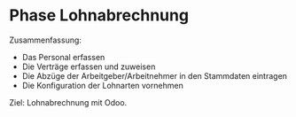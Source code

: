 # Phase Lohnabrechnung

Zusammenfassung:

* Das Personal erfassen
* Die Verträge erfassen und zuweisen
* Die Abzüge der Arbeitgeber/Arbeitnehmer in den Stammdaten eintragen
* Die Konfiguration der Lohnarten vornehmen

Ziel: Lohnabrechnung mit Odoo.
